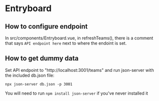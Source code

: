 # Entryboard

## How to configure endpoint

In src/components/Entryboard.vue, in refreshTeams(), there is a comment that says `API endpoint here` next to where the endoint is set.

## How to get dummy data

Set API endpoint to "http://localhost:3001/teams" and run json-server with the included db.json file:

`npx json-server db.json -p 3001`

You will need to run `npm install json-server` if you've never installed it
